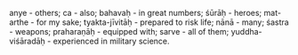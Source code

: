 anye - others; ca - also; bahavaḥ - in great numbers; śūrāḥ - heroes; mat-arthe - for my sake; tyakta-jīvitāḥ - prepared to risk life; nānā - many; śastra - weapons; praharaṇāḥ - equipped with; sarve - all of them; yuddha-viśāradāḥ - experienced in military science.